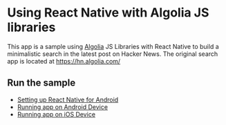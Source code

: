 # Using React Native with Algolia JS libraries

This app is a sample using [Algolia](https://www.algolia.com/) JS
Libraries with React Native to build a minimalistic search in
the latest post on Hacker News. The original search app is located
at https://hn.algolia.com/

## Run the sample
- [Setting up React Native for Android](https://facebook.github.io/react-native/docs/android-setup.html#content)
- [Running app on Android Device](https://facebook.github.io/react-native/docs/running-on-device-android.html#content)
- [Running app on iOS Device](https://facebook.github.io/react-native/docs/running-on-device-ios.html#content)
